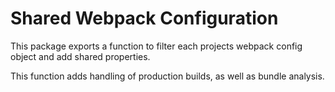 
# Shared Webpack Configuration

This package exports a function to filter each projects webpack config object and add shared properties.

This function adds handling of production builds, as well as bundle analysis.
